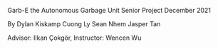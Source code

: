 Garb-E the Autonomous Garbage Unit 
Senior Project
December 2021

By
Dylan Kiskamp
Cuong Ly
Sean Nhem
Jasper Tan

Advisor: Ilkan Çokgör,
Instructor: Wencen Wu
